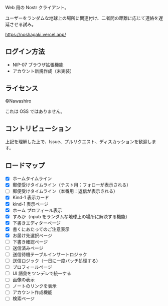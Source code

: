 Web 用の Nostr クライアント。

ユーザーをランダムな地球上の場所に関連付け、二者間の距離に応じて連絡を遅延させる試み。

https://noshagaki.vercel.app/

## ログイン方法

- NIP-07 ブラウザ拡張機能
- アカウント新規作成（未実装）

## ライセンス

©Nawashiro

これは OSS ではありません。

## コントリビューション

上記を理解した上で、Issue、プルリクエスト、ディスカッションを歓迎します。

## ロードマップ

- [x] ホームタイムライン
- [x] 郵便受けタイムライン（テスト用：フォローが表示される）
- [ ] 郵便受けタイムライン（本番用：返信が表示される）
- [x] Kind-1 表示カード
- [x] kind-1 表示ページ
- [x] ホーム プロフィール表示
- [x] すみか（npub をランダムな地球上の場所に解決する機能）
- [x] 下書きエディターページ
- [x] 書くにあたってのご注意表示
- [x] お届け先選択ページ
- [ ] 下書き確認ページ
- [ ] 送信済みページ
- [ ] 送信待機テーブルインサートロジック
- [ ] 送信ロジック（一日に一度バッチ処理する）
- [ ] プロフィールページ
- [ ] UI 語彙をツンデレで統一する
- [ ] 画像の表示
- [ ] ノートのリンクを表示
- [ ] アカウント作成機能
- [ ] 検索ページ
